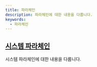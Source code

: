 ```yaml
---
title: 파라체인
description: 파라체인에 대한 내용을 다룹니다. 
keywords:
  - 파라체인
--- 
```


<!-- 
## [파라체인 프로토콜](./parachain-protocol.md)

파라체인 프로토콜에 대한 내용을 다룹니다. -->

## [시스템 파라체인](./system-parachains.md)

시스템 파라체인에 대한 내용을 다룹니다. 


